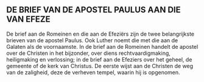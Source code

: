 ## DE BRIEF VAN DE APOSTEL PAULUS AAN DIE VAN EFEZE

De brief aan de Romeinen en die aan de Efeziërs zijn de twee belangrijkste brieven van de apostel Paulus. Ook Luther noemt die met die aan de Galaten als de voornaamste. In de brief aan de Romeinen handelt de apostel over de Christen in het bijzonder, over diens rechtvaardigmaking, heiligmaking en verlossing; in de brief aan de Efeziers over het geheel, de gemeente of de kerk van Christus. De eerste wijst aan de Christen de weg van de zaligheid, deze de verheven tempel, waarin hij is opgenomen.

